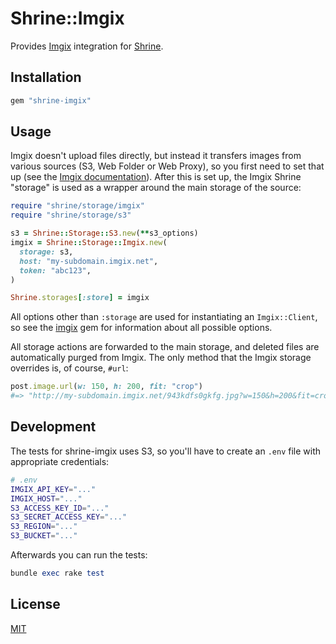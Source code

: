 # Shrine::Imgix

Provides [Imgix] integration for [Shrine].

## Installation

```ruby
gem "shrine-imgix"
```

## Usage

Imgix doesn't upload files directly, but instead it transfers images from
various sources (S3, Web Folder or Web Proxy), so you first need to set that up
(see the [Imgix documentation]). After this is set up, the Imgix Shrine
"storage" is used as a wrapper around the main storage of the source:

```rb
require "shrine/storage/imgix"
require "shrine/storage/s3"

s3 = Shrine::Storage::S3.new(**s3_options)
imgix = Shrine::Storage::Imgix.new(
  storage: s3,
  host: "my-subdomain.imgix.net",
  token: "abc123",
)

Shrine.storages[:store] = imgix
```

All options other than `:storage` are used for instantiating an `Imgix::Client`,
so see the [imgix] gem for information about all possible options.

All storage actions are forwarded to the main storage, and deleted files are
automatically purged from Imgix. The only method that the Imgix storage
overrides is, of course, `#url`:

```rb
post.image.url(w: 150, h: 200, fit: "crop")
#=> "http://my-subdomain.imgix.net/943kdfs0gkfg.jpg?w=150&h=200&fit=crop"
```

## Development

The tests for shrine-imgix uses S3, so you'll have to create an `.env` file with
appropriate credentials:

```sh
# .env
IMGIX_API_KEY="..."
IMGIX_HOST="..."
S3_ACCESS_KEY_ID="..."
S3_SECRET_ACCESS_KEY="..."
S3_REGION="..."
S3_BUCKET="..."
```

Afterwards you can run the tests:

```rb
bundle exec rake test
```

## License

[MIT](http://opensource.org/licenses/MIT)

[Imgix]: https://www.imgix.com/
[Shrine]: https://github.com/janko-m/shrine
[imgix]: https://github.com/imgix/imgix-rb
[Imgix documentation]: https://www.imgix.com/docs
